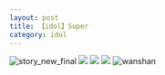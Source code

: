 ```yaml
---
layout: post
title: 【idol】Super
category: idol
---
```

![story_new_final](http://rbwl8nwm4.hd-bkt.clouddn.com/img/story_new_final_0322.png)
![](http://rc5p5sl4z.hd-bkt.clouddn.com/img/super-idol-220603-1.jpg)
![](http://rc5p5sl4z.hd-bkt.clouddn.com/img/super-idol-220603-3.PNG)
![](http://rc5p5sl4z.hd-bkt.clouddn.com/img/super-idol-220603-2.PNG)
![wanshan](http://rbwl8nwm4.hd-bkt.clouddn.com/img/wanshan.png)





  




